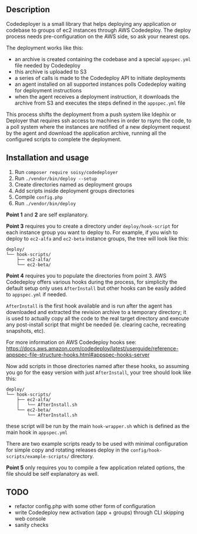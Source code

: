 ## Description
Codedeployer is a small library that helps deploying any application or codebase to groups of ec2 instances through AWS Codedeploy.
The deploy process needs pre-configuration on the AWS side, so ask your nearest ops.

The deployment works like this:
- an archive is created containing the codebase and a special `appspec.yml` file needed by Codedeploy
- this archive is uploaded to S3
- a series of calls is made to the Codedeploy API to initiate deployments
- an agent installed on all supported instances polls Codedeploy waiting for deployment instructions
- when the agent receives a deployment instruction, it downloads the archive from S3 and executes the steps defined in the `appspec.yml` file

This process shifts the deployment from a push system like Idephix or Deployer that requires ssh access to machines in order to rsync the code, to a poll system where the instances are notified of a new deployment request by the agent and download the application archive, running all the configured scripts to complete the deployment.

## Installation and usage
1. Run `composer require soisy/codedeployer`
2. Run `./vendor/bin/deploy --setup`
3. Create directories named as deployment groups
4. Add scripts inside deployment groups directories
5. Compile `config.php`
6. Run `./vendor/bin/deploy`

**Point 1** and **2** are self explanatory.

**Point 3** requires you to create a directory under `deploy/hook-script` for each instance group you want to deploy to.
For example, if you wish to deploy to `ec2-alfa` and `ec2-beta` instance groups, the tree will look like this:

```
deploy/
└── hook-scripts/
    ├── ec2-alfa/
    └── ec2-beta/
```

**Point 4** requires you to populate the directories from point 3.
AWS Codedeploy offers various hooks during the process, for simplicity the default setup only uses `AfterInstall` but other hooks can be easily added to `appspec.yml` if needed.

`AfterInstall` is the first hook available and is run after the agent has downloaded and extracted the revision archive to a temporary directory;
it is used to actually copy all the code to the real target directory and execute any post-install script that might be needed (ie. clearing cache, recreating snapshots, etc).

For more information on AWS Codedeploy hooks see: https://docs.aws.amazon.com/codedeploy/latest/userguide/reference-appspec-file-structure-hooks.html#appspec-hooks-server

Now add scripts in those directories named after these hooks, so assuming you go for the easy version with just `AfterInstall`, your tree should look like this:

```
deploy/
└── hook-scripts/
    ├── ec2-alfa/
    │   └── AfterInstall.sh
    └── ec2-beta/
        └── AfterInstall.sh

```

these script will be run by the main `hook-wrapper.sh` which is defined as the main hook in `appspec.yml`

There are two example scripts ready to be used with minimal configuration for simple copy and rotating releases deploy in the `config/hook-scripts/example-scripts/` directory.

**Point 5** only requires you to compile a few application related options, the file should be self explanatory as well.

## TODO
- refactor config.php with some other form of configuration
- write Codedeploy new activation (app + groups) through CLI skipping web console
- sanity checks
